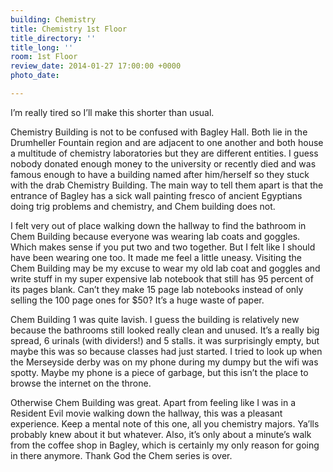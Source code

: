 ```yaml
---
building: Chemistry
title: Chemistry 1st Floor
title_directory: ''
title_long: ''
room: 1st Floor
review_date: 2014-01-27 17:00:00 +0000
photo_date: 

---
```

I’m really tired so I’ll make this shorter than usual.

Chemistry Building is not to be confused with Bagley Hall. Both lie in the Drumheller Fountain region and are adjacent to one another and both house a multitude of chemistry laboratories but they are different entities. I guess nobody donated enough money to the university or recently died and was famous enough to have a building named after him/herself so they stuck with the drab Chemistry Building. The main way to tell them apart is that the entrance of Bagley has a sick wall painting fresco of ancient Egyptians doing trig problems and chemistry, and Chem building does not.

I felt very out of place walking down the hallway to find the bathroom in Chem Building because everyone was wearing lab coats and goggles. Which makes sense if you put two and two together. But I felt like I should have been wearing one too. It made me feel a little uneasy. Visiting the Chem Building may be my excuse to wear my old lab coat and goggles and write stuff in my super expensive lab notebook that still has 95 percent of its pages blank. Can’t they make 15 page lab notebooks instead of only selling the 100 page ones for $50? It’s a huge waste of paper.

Chem Building 1 was quite lavish. I guess the building is relatively new because the bathrooms still looked really clean and unused. It’s a really big spread, 6 urinals (with dividers!) and 5 stalls. it was surprisingly empty, but maybe this was so because classes had just started. I tried to look up when the Merseyside derby was on my phone during my dumpy but the wifi was spotty. Maybe my phone is a piece of garbage, but this isn’t the place to browse the internet on the throne.

Otherwise Chem Building was great. Apart from feeling like I was in a Resident Evil movie walking down the hallway, this was a pleasant experience. Keep a mental note of this one, all you chemistry majors. Ya’lls probably knew about it but whatever. Also, it’s only about a minute’s walk from the coffee shop in Bagley, which is certainly my only reason for going in there anymore. Thank God the Chem series is over.